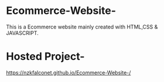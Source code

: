 # Ecommerce-Website-
This is a Ecommerce website mainly created with HTML,CSS & JAVASCRIPT.

# Hosted Project-
https://nzkfalconet.github.io/Ecommerce-Website-/
